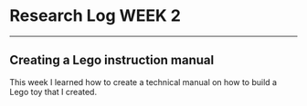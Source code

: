# Research Log WEEK 2

---
## **Creating a Lego instruction manual** ##

This week I learned how to create a technical manual on how to build a Lego toy that I created. 

